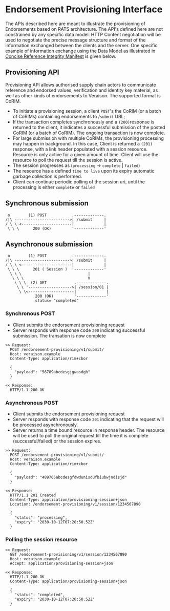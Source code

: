# Endorsement Provisioning Interface

The APIs described here are meant to illustrate the provisioning of 
Endorsements based on RATS architecture. The API's defined here are not constrained 
by any specific data model. HTTP Content negotiation will be used to negotiate the precise message structure and format of the information exchanged between the clients and the server. 
One specific example of information exchange using the Data Model as
illustrated in  [Concise Reference Integrity Manifest](https://datatracker.ietf.org/doc/draft-birkholz-rats-corim/) is given below.

## Provisioning API

Provisioning API allows authorised supply chain actors to communicate reference and endorsed values,
verification and identity key material, as well as other kinds of endorsements to Veraison. The supported 
format is CoRIM.

* To initiate a provisioning session, a client `POST`'s the CoRIM (or a batch of CoRIMs) containing endorsements  to /`submit` URL;
* If the transaction completes synchronously and a `(200)`response is returned to the client, it indicates a
  successful submission of the posted CoRIM (or a batch of CoRIM). The ongoing transaction is now complete.
* For large submission with multiple CoRIMs, the provisioning processing may happen in background. In this case,
  Client is returned a `(201)` response, with a link header populated with a session resource. Resource is only active for a given amount of time. Client will use the resource to poll the request till the session is active.
* The session progresses as (`processing` -> `complete` | `failed`)
* The resource has a defined `time to live` upon its expiry automatic garbage collection is performed.
* Client can continue periodic polling of the session uri, until the processing is either `complete` or `failed`


## Synchronous submission

```
 o        (1) POST           .-------------.
/|\ ------------------------>| /submit     |
/ \ \ <----------------------|             |
 \ \ \      200 (OK)         '-------------' 

```

## Asynchronous submission

```
 o        (1) POST           .-------------.
/|\ ------------------------>| /submit     |
/ \ \ <----------------------|             |
 \ \ \      201 ( Session )  '-------------' 
  \ \ \                             |
   \ \ \                            V
    \ \ \  (2) GET            .-------------.
     \ \ '------------------->| /session/01 |
      \ \<--------------------|             |
             200 (OK)         '-------------'
             status= "completed"
```

### Synchronous POST

* Client submits the endorsement provisioning request
* Server responds with response code `200` indicating successful submission. 
  The transation is now complete
```
>> Request:
  POST /endorsement-provisioning/v1/submit/
  Host: veraison.example
  Content-Type: application/rim+cbor

  {
    "payload": "56789abcdesgjgwasdgh"
  }

<< Response:
  HTTP/1.1 200 OK
```

### Asynchronous POST

* Client submits the endorsement provisioning request
* Server responds with response code `201` indicating that the request will be processed asynchronously.
* Server returns a time bound resource in response header. The resource will be used to poll the original   request till the time it is complete (successful/failed) or the session expires.

```
>> Request:
  POST /endorsement-provisioning/v1/submit/
  Host: veraison.example
  Content-Type: application/rim+cbor

  {
    "payload": "489765abcdesgfdwdunisdufbiubwjndisjd"
  }
  
<< Response:
  HTTP/1.1 201 Created
  Content-Type: application/provisioning-session+json
  Location: /endorsement-provisioning/v1/session/1234567890

  {
    "status": "processing",
    "expiry": "2030-10-12T07:20:50.52Z"
  }
```

### Polling the session resource
```
>> Request:
  GET /endorsement-provisioning/v1/session/1234567890
  Host: veraison.example
  Accept: application/provisioning-session+json

<< Response:
  HTTP/1.1 200 OK
  Content-Type: application/provisioning-session+json

  {
    "status": "completed",
    "expiry": "2030-10-12T07:20:50.52Z"
  }
```